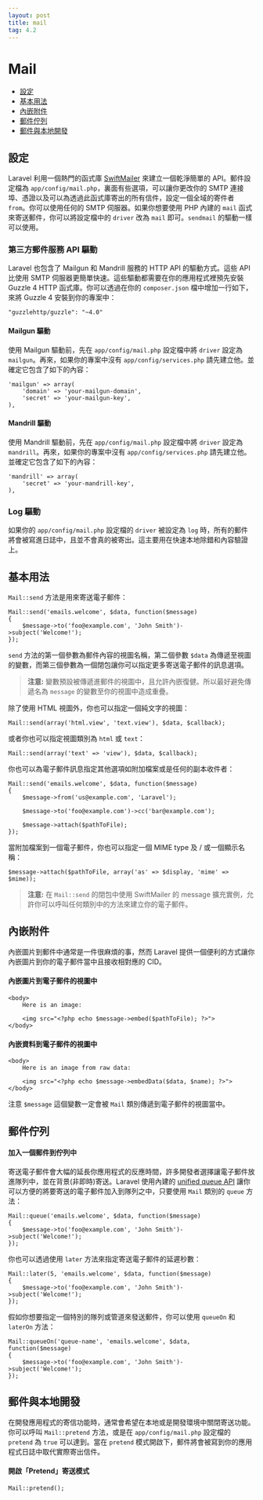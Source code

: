 ```yaml
---
layout: post
title: mail
tag: 4.2
---
```

# Mail

- [設定](#configuration)
- [基本用法](#basic-usage)
- [內嵌附件](#embedding-inline-attachments)
- [郵件佇列](#queueing-mail)
- [郵件與本地開發](#mail-and-local-development)

<a name="configuration"></a>
## 設定

Laravel 利用一個熱門的函式庫 [SwiftMailer](http://swiftmailer.org) 來建立一個乾淨簡單的 API。郵件設定檔為 `app/config/mail.php`，裏面有些選項，可以讓你更改你的 SMTP 連接埠、憑證以及可以為透過此函式庫寄出的所有信件，設定一個全域的寄件者 `from`。你可以使用任何的 SMTP 伺服器。如果你想要使用 PHP 內建的 `mail` 函式來寄送郵件，你可以將設定檔中的 `driver` 改為 `mail` 即可。`sendmail` 的驅動一樣可以使用。


### 第三方郵件服務 API 驅動

Laravel 也包含了 Mailgun 和 Mandrill 服務的 HTTP API 的驅動方式。這些 API 比使用 SMTP 伺服器更簡單快速。這些驅動都需要在你的應用程式裡預先安裝 Guzzle 4 HTTP 函式庫。你可以透過在你的 `composer.json` 檔中增加一行如下，來將 Guzzle 4 安裝到你的專案中：

	"guzzlehttp/guzzle": "~4.0"

#### Mailgun 驅動

使用 Mailgun 驅動前，先在 `app/config/mail.php` 設定檔中將 `driver` 設定為 `mailgun`。再來，如果你的專案中沒有 `app/config/services.php` 請先建立他。並確定它包含了如下的內容：

	'mailgun' => array(
		'domain' => 'your-mailgun-domain',
		'secret' => 'your-mailgun-key',
	),

#### Mandrill 驅動

使用 Mandrill 驅動前，先在 `app/config/mail.php` 設定檔中將 `driver` 設定為 `mandrill`。再來，如果你的專案中沒有 `app/config/services.php` 請先建立他。並確定它包含了如下的內容：

	'mandrill' => array(
		'secret' => 'your-mandrill-key',
	),

### Log 驅動

如果你的 `app/config/mail.php` 設定檔的 `driver` 被設定為 `log` 時，所有的郵件將會被寫進日誌中，且並不會真的被寄出。這主要用在快速本地除錯和內容驗證上。

<a name="basic-usage"></a>
## 基本用法

 `Mail::send` 方法是用來寄送電子郵件：

	Mail::send('emails.welcome', $data, function($message)
	{
		$message->to('foo@example.com', 'John Smith')->subject('Welcome!');
	});

`send` 方法的第一個參數為郵件內容的視圖名稱，第二個參數 `$data` 為傳遞至視圖的變數，而第三個參數為一個閉包讓你可以指定更多寄送電子郵件的訊息選項。


> **注意:** 變數預設被傳遞進郵件的視圖中，且允許內嵌復健。所以最好避免傳遞名為 `message` 的變數至你的視圖中造成重疊。

除了使用 HTML 視圖外，你也可以指定一個純文字的視圖：

	Mail::send(array('html.view', 'text.view'), $data, $callback);


或者你也可以指定視圖類別為 `html` 或 `text`：

	Mail::send(array('text' => 'view'), $data, $callback);


你也可以為電子郵件訊息指定其他選項如附加檔案或是任何的副本收件者：

	Mail::send('emails.welcome', $data, function($message)
	{
		$message->from('us@example.com', 'Laravel');

		$message->to('foo@example.com')->cc('bar@example.com');

		$message->attach($pathToFile);
	});


當附加檔案到一個電子郵件，你也可以指定一個 MIME type 及 / 或一個顯示名稱：

	$message->attach($pathToFile, array('as' => $display, 'mime' => $mime));

> **注意:** 在 `Mail::send` 的閉包中使用 SwiftMailer 的 message 擴充實例，允許你可以呼叫任何類別中的方法來建立你的電子郵件。

<a name="embedding-inline-attachments"></a>
## 內嵌附件

內嵌圖片到郵件中通常是一件很麻煩的事，然而 Laravel 提供一個便利的方式讓你內嵌圖片到你的電子郵件當中且接收相對應的 CID。

#### 內嵌圖片到電子郵件的視圖中

	<body>
		Here is an image:

		<img src="<?php echo $message->embed($pathToFile); ?>">
	</body>

#### 內嵌資料到電子郵件的視圖中

	<body>
		Here is an image from raw data:

		<img src="<?php echo $message->embedData($data, $name); ?>">
	</body>

注意 `$message` 這個變數一定會被 `Mail` 類別傳遞到電子郵件的視圖當中。

<a name="queueing-mail"></a>
## 郵件佇列

#### 加入一個郵件到佇列中

寄送電子郵件會大幅的延長你應用程式的反應時間，許多開發者選擇讓電子郵件放進隊列中，並在背景(非即時)寄送。Laravel 使用內建的 [unified queue API](/docs/queues) 讓你可以方便的將要寄送的電子郵件加入到隊列之中，只要使用 `Mail` 類別的 `queue` 方法：

	Mail::queue('emails.welcome', $data, function($message)
	{
		$message->to('foo@example.com', 'John Smith')->subject('Welcome!');
	});

你也可以透過使用 `later` 方法來指定寄送電子郵件的延遲秒數：

	Mail::later(5, 'emails.welcome', $data, function($message)
	{
		$message->to('foo@example.com', 'John Smith')->subject('Welcome!');
	});

假如你想要指定一個特別的隊列或管道來發送郵件，你可以使用 `queueOn` 和 `laterOn` 方法：

	Mail::queueOn('queue-name', 'emails.welcome', $data, function($message)
	{
		$message->to('foo@example.com', 'John Smith')->subject('Welcome!');
	});

<a name="mail-and-local-development"></a>
## 郵件與本地開發

在開發應用程式的寄信功能時，通常會希望在本地或是開發環境中關閉寄送功能。你可以呼叫 `Mail::pretend` 方法，或是在 `app/config/mail.php` 設定檔的 `pretend` 為 `true` 可以達到。當在 `pretend` 模式開啟下，郵件將會被寫到你的應用程式日誌中取代實際寄出信件。


#### 開啟「Pretend」寄送模式

	Mail::pretend();
